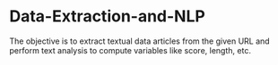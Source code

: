 # Data-Extraction-and-NLP
The objective is to extract textual data articles from the given URL and perform text analysis to compute variables like score, length, etc. 

